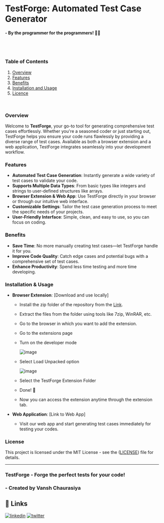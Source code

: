 # TestForge: Automated Test Case Generator
#### - By the programmer for the programmers! 👨‍💻

<br><br>

### Table of Contents
1. [Overview](https://github.com/vansh-codes/TestForge/blob/main/README.md#overview)
2. [Features](https://github.com/vansh-codes/TestForge/blob/main/README.md#features)
3. [Benefits](https://github.com/vansh-codes/TestForge/blob/main/README.md#benefits)
4. [Installation and Usage](https://github.com/vansh-codes/TestForge/blob/main/README.md#installation--usage)
5. [Licence](https://github.com/vansh-codes/TestForge/blob/main/README.md#license)

<br>

### Overview
Welcome to **TestForge**, your go-to tool for generating comprehensive test cases effortlessly. Whether you're a seasoned coder or just starting out, TestForge helps you ensure your code runs flawlessly by providing a diverse range of test cases. Available as both a browser extension and a web application, TestForge integrates seamlessly into your development workflow.

### Features
- **Automated Test Case Generation**: Instantly generate a wide variety of test cases to validate your code.
- **Supports Multiple Data Types**: From basic types like integers and strings to user-defined structures like arrays.
- **Browser Extension & Web App**: Use TestForge directly in your browser or through our intuitive web interface.
- **Customizable Settings**: Tailor the test case generation process to meet the specific needs of your projects.
- **User-Friendly Interface**: Simple, clean, and easy to use, so you can focus on coding.

### Benefits
- **Save Time**: No more manually creating test cases—let TestForge handle it for you.
- **Improve Code Quality**: Catch edge cases and potential bugs with a comprehensive set of test cases.
- **Enhance Productivity**: Spend less time testing and more time developing.

### Installation & Usage
- **Browser Extension**: [Download and use locally]
  - Install the zip folder of the repository from the [Link](https://github.com/vansh-codes/TestForge/archive/refs/heads/main.zip).
  - Extract the files from the folder using tools like 7zip, WinRAR, etc.
  - Go to the browser in which you want to add the extension.
  - Go to the extensions page
  - Turn on the developer mode

     ![image](https://github.com/vansh-codes/TestForge/assets/114163734/c6e1463c-67ec-4064-846f-c71fbad13cc3)
  - Select Load Unpacked option
    
    ![image](https://github.com/vansh-codes/TestForge/assets/114163734/b9b163ee-ce30-4673-9b4a-aeccab4bc61b)
  - Select the TestForge Extension Folder
  - Done! 🥳
  - Now you can access the extension anytime through the extension tab.

- **Web Application**: [Link to Web App]
  - Visit our web app and start generating test cases immediately for testing your codes.


### License
This project is licensed under the MIT License - see the ([LICENSE](https://github.com/vansh-codes/TestForge/blob/70810c5bd688d2f1f2874997e9654a245e036f51/LICENSE)) file for details.

---

### **TestForge** - Forge the perfect tests for your code!

### - Created by **Vansh Chaurasiya** 

## 🔗 Links
[![linkedin](https://img.shields.io/badge/linkedin-0A66C2?style=for-the-badge&logo=linkedin&logoColor=white)](https://www.linkedin.com/in/vanshchaurasiya24)
[![twitter](https://img.shields.io/badge/twitter-1DA1F2?style=for-the-badge&logo=twitter&logoColor=white)](https://www.twitter.com/vanshchaurasiy4)
